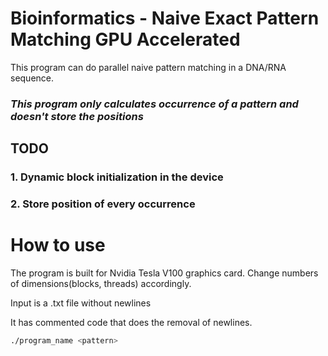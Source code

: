 # Bioinformatics - Naive Exact Pattern Matching GPU Accelerated
This program can do parallel naive pattern matching in a DNA/RNA sequence.
### *This program only calculates occurrence of a pattern and doesn't store the positions*
## TODO
### 1. Dynamic block initialization in the device
### 2. Store position of every occurrence  

# How to use
The program is built for Nvidia Tesla V100 graphics card. Change numbers of dimensions(blocks, threads) accordingly.

Input is a .txt file without newlines

It has commented code that does the removal of newlines.
```bash
./program_name <pattern>
